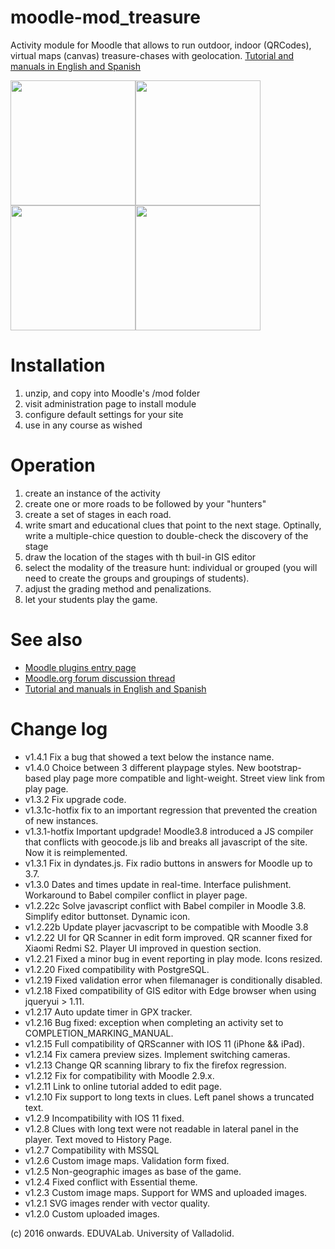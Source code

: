 # moodle-mod_treasure
Activity module for Moodle that allows to run outdoor, indoor (QRCodes), virtual maps (canvas) treasure-chases with geolocation. [Tutorial and manuals in English and Spanish](https://juacas.github.io/moodle-mod_treasurehunt/)

<img src="http://juacas.github.io/moodle-mod_treasurehunt/assets/images/main-1100x733.jpg" height="200"><img src="http://juacas.github.io/moodle-mod_treasurehunt/assets/images/send-location.gif" height="200"><img src="http://juacas.github.io/moodle-mod_treasurehunt/assets/images/user-progress-800x533.png" height="200"><img src="http://juacas.github.io/moodle-mod_treasurehunt/assets/images/users-800x533.jpg" height="200">

Installation
=============

1. unzip, and copy into Moodle's /mod folder
2. visit administration page to install module
3. configure default settings for your site
4. use in any course as wished


Operation
==========

1. create an instance of the activity
2. create one or more roads to be followed by your "hunters"
3. create a set of stages in each road.
4. write smart and educational clues that point to the next stage. Optinally, write a multiple-chice question to double-check the discovery of the stage
5. draw the location of the stages with th buil-in GIS editor
6. select the modality of the treasure hunt: individual or grouped (you will need to create the groups and groupings of students).
7. adjust the grading method and penalizations.
8. let your students play the game.


See also
=========

 - [Moodle plugins entry page](http://moodle.org/plugins/view.php?plugin=mod_treasurehunt)
 - [Moodle.org forum discussion thread](https://moodle.org/mod/forum/discuss.php?d=354875)
 - [Tutorial and manuals in English and Spanish](https://juacas.github.io/moodle-mod_treasurehunt/)

Change log
==========
 - v1.4.1 Fix a bug that showed a text below the instance name.
 - v1.4.0 Choice between 3 different playpage styles. New bootstrap-based play page more compatible and light-weight. Street view link from play page.
 - v1.3.2 Fix upgrade code.
 - v1.3.1c-hotfix fix to an important regression that prevented the creation of new instances.
 - v1.3.1-hotfix Important updgrade! Moodle3.8 introduced a JS compiler that conflicts with geocode.js lib and breaks all javascript of the site. Now it is reimplemented.
 - v1.3.1 Fix in dyndates.js. Fix radio buttons in answers for Moodle up to 3.7.
 - v1.3.0 Dates and times update in real-time. Interface pulishment. Workaround to Babel compiler conflict in player page.
 - v1.2.22c Solve javascript conflict with Babel compiler in Moodle 3.8. Simplify editor buttonset. Dynamic icon.
 - v1.2.22b Update player jacvascript to be compatible with Moodle 3.8
 - v1.2.22 UI for QR Scanner in edit form improved. QR scanner fixed for Xiaomi Redmi S2. Player UI improved in question section.
 - v1.2.21 Fixed a minor bug in event reporting in play mode. Icons resized.
 - v1.2.20 Fixed compatibility with PostgreSQL.
 - v1.2.19 Fixed validation error when filemanager is conditionally disabled.
 - v1.2.18 Fixed compatibility of GIS editor with Edge browser when using jqueryui > 1.11.
 - v1.2.17 Auto update timer in GPX tracker.
 - v1.2.16 Bug fixed: exception when completing an activity set to COMPLETION_MARKING_MANUAL.
 - v1.2.15 Full compatibility of QRScanner with IOS 11 (iPhone && iPad).
 - v1.2.14 Fix camera preview sizes. Implement switching cameras.
 - v1.2.13 Change QR scanning library to fix the firefox regression.
 - v1.2.12 Fix for compatibility with Moodle 2.9.x.
 - v1.2.11 Link to online tutorial added to edit page.
 - v1.2.10 Fix support to long texts in clues. Left panel shows a truncated text.
 - v1.2.9 Incompatibility with IOS 11 fixed.
 - v1.2.8 Clues with long text were not readable in lateral panel in the player. Text moved to History Page.
 - v1.2.7 Compatibility with MSSQL
 - v1.2.6 Custom image maps. Validation form fixed.
 - v1.2.5 Non-geographic images as base of the game.
 - v1.2.4 Fixed conflict with Essential theme.
 - v1.2.3 Custom image maps. Support for WMS and uploaded images.
 - v1.2.1 SVG images render with vector quality.
 - v1.2.0 Custom uploaded images.

(c) 2016 onwards. EDUVALab. University of Valladolid.
